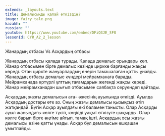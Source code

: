 ```yaml
---
extends: _layouts.text
title: Демалысыңды қалай өткіздің?
image: fairy_tale.png
kazakh: ""
russian: ""
youtube: https://www.youtube.com/embed/DFiQ3JE_SF8
lessonId: CYR_A2_2_lesson
---
```

Жанардың отбасы Vs Асқардың отбасы

Жанардың отбасы қалада тұрады. Қалада демалыс орындары көп. Жанар отбасымен бірге демалыс кезінде циркке барғанды жақсы көреді. Оған циркте жануарлардың өнерін тамашалаған қатты ұнайды. Жанардың отбасы  демалыс күндері мейрамханаға барады. Мейрамханада әртүрлі ұлттың тағамдарын жегенді жақсы көреді. Жанар мейрамханадан шығып отбасымен саябақта серуендеп қайтады.  
 
Асқардың жазғы демалысын ата- әжесінің ауылында өткізді. Ауылда Асқардың  достары өте аз. Оның жазғы демалысы қызықсыз өтіп жатқандай. Бүгін Асқар ауылдағы екі баламен танысты. Олар Асқарды ауыл жанындағы көлге түсіп, көңілді уақыт өткізуге шақырды. Олар көлге барып бірге әңгіме айтып, тамақ ішті. Асқардың осы жазғы демалысы өзіне қатты ұнады. Асқар бұл демалысын ешқашан ұмытпайды.
